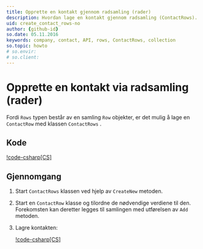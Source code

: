 ```yaml
---
title: Opprette en kontakt gjennom radsamling (rader)
description: Hvordan lage en kontakt gjennom radsamling (ContactRows).
uid: create_contact_rows-no
author: {github-id}
so.date: 05.11.2016
keywords: company, contact, API, rows, ContactRows, collection
so.topic: howto
# so.envir:
# so.client:
---
```


# Opprette en kontakt via radsamling (rader)

Fordi `Rows` typen består av en samling `Row` objekter, er det mulig å lage en `ContactRow` med klassen `ContactRows` .

## Kode

[!code-csharp[CS]](includes/create-contact-rows.cs)

## Gjennomgang

1. Start `ContactRows` klassen ved hjelp av `CreateNew` metoden.

2. Start en `ContactRow` klasse og tilordne de nødvendige verdiene til den. Forekomsten kan deretter legges til samlingen med utførelsen av `Add` metoden.

3. Lagre kontakten:

    [!code-csharp[CS]](includes/create-contact-rows.cs?range=14,16)
